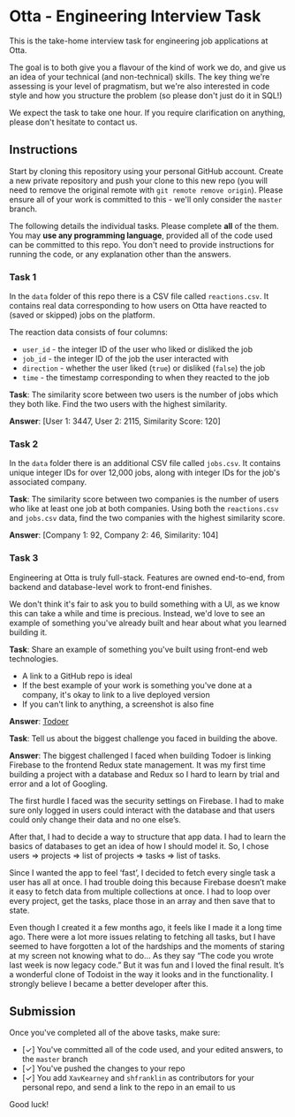 # Otta - Engineering Interview Task

This is the take-home interview task for engineering job applications at Otta.

The goal is to both give you a flavour of the kind of work we do, and give us an idea of your technical (and non-technical) skills. The key thing we're assessing is your level of pragmatism, but we're also interested in code style and how you structure the problem (so please don't just do it in SQL!)

We expect the task to take one hour. If you require clarification on anything, please don't hesitate to contact us.

## Instructions

Start by cloning this repository using your personal GitHub account. Create a new private repository and push your clone to this new repo (you will need to remove the original remote with `git remote remove origin`). Please ensure all of your work is committed to this - we'll only consider the `master` branch.

The following details the individual tasks. Please complete **all** of the them. You may **use any programming language**, provided all of the code used can be committed to this repo. You don't need to provide instructions for running the code, or any explanation other than the answers.

### Task 1

In the `data` folder of this repo there is a CSV file called `reactions.csv`. It contains real data corresponding to how users on Otta have reacted to (saved or skipped) jobs on the platform.

The reaction data consists of four columns:

- `user_id` - the integer ID of the user who liked or disliked the job
- `job_id` - the integer ID of the job the user interacted with
- `direction` - whether the user liked (`true`) or disliked (`false`) the job
- `time` - the timestamp corresponding to when they reacted to the job

**Task**: The similarity score between two users is the number of jobs which they both like. Find the two users with the highest similarity.

**Answer**: [User 1: 3447, User 2: 2115, Similarity Score: 120]

### Task 2

In the `data` folder there is an additional CSV file called `jobs.csv`. It contains unique integer IDs for over 12,000 jobs, along with integer IDs for the job's associated company.

**Task**: The similarity score between two companies is the number of users who like at least one job at both companies. Using both the `reactions.csv` and `jobs.csv` data, find the two companies with the highest similarity score.

**Answer**: [Company 1: 92, Company 2: 46, Similarity: 104]

### Task 3

Engineering at Otta is truly full-stack. Features are owned end-to-end, from backend and database-level work to front-end finishes.

We don't think it's fair to ask you to build something with a UI, as we know this can take a while and time is precious. Instead, we'd love to see an example of something you've already built and hear about what you learned building it.

**Task**: Share an example of something you've built using front-end web technologies.

- A link to a GitHub repo is ideal
- If the best example of your work is something you've done at a company, it's okay to link to a live deployed version
- If you can't link to anything, a screenshot is also fine

**Answer**: [Todoer](https://github.com/IbnDaanis/todoer)

**Task**: Tell us about the biggest challenge you faced in building the above.

**Answer**: The biggest challenged I faced when building Todoer is linking Firebase to the frontend Redux state management. It was my first time building a project with a database and Redux so I hard to learn by trial and error and a lot of Googling.

The first hurdle I faced was the security settings on Firebase. I had to make sure only logged in users could interact with the database and that users could only change their data and no one else’s.

After that, I had to decide a way to structure that app data. I had to learn the basics of databases to get an idea of how I should model it. So, I chose users => projects => list of projects => tasks => list of tasks.

Since I wanted the app to feel ‘fast’, I decided to fetch every single task a user has all at once. I had trouble doing this because Firebase doesn’t make it easy to fetch data from multiple collections at once. I had to loop over every project, get the tasks, place those in an array and then save that to state.

Even though I created it a few months ago, it feels like I made it a long time ago. There were a lot more issues relating to fetching all tasks, but I have seemed to have forgotten a lot of the hardships and the moments of staring at my screen not knowing what to do… As they say “The code you wrote last week is now legacy code.” But it was fun and I loved the final result. It’s a wonderful clone of Todoist in the way it looks and in the functionality. I strongly believe I became a better developer after this.

## Submission

Once you've completed all of the above tasks, make sure:

- [✓] You've committed all of the code used, and your edited answers, to the `master` branch
- [✓] You've pushed the changes to your repo
- [✓] You add `XavKearney` and `shfranklin` as contributors for your personal repo, and send a link to the repo in an email to us

Good luck!
